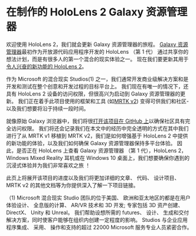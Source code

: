 # <a name="the-making-of-galaxy-explorer-for-hololens-2"></a>在制作的 HoloLens 2 Galaxy 资源管理器

欢迎使用 HoloLens 2，我们就会更新 Galaxy 资源管理器的旅程。 [Galaxy 资源管理器](https://docs.microsoft.com/windows/mixed-reality/galaxy-explorer "Galaxy 资源管理器")最初作为开放源代码应用程序开发的 HoloLens （第 1 代） 通过共享你的想法计划，而是有很多人的第一个混合的现实体验之一。 现在我们要更新其用于[令人兴奋的新功能的 HoloLens 2](https://www.microsoft.com/hololens/hardware)。

作为 Microsoft 的混合现实 Studios(1) 之一，我们通常开发商业级解决方案和是开发和测试在整个创意和开发过程的目标平台上。 我们现在有唯一的情况下，还具有 HoloLens 2 设备的访问权限，但很高兴为启动到 Galaxy 资源管理器的更新。 我们正在着手此项目使用的框架和工具 (如[MRTK v2](https://microsoft.github.io/MixedRealityToolkit-Unity/Documentation/GettingStartedWithTheMRTK.html)) 变得可供我们和社区-以及我们想要将沿于持续一段时间。

就像原始 Galaxy 浏览器中，我们将很[打开该项目在 GitHub 上](https://github.com/Microsoft/GalaxyExplorer)以确保社区具有完全访问权限。 我们将还会记录我们在本文中的经历中完全透明的方式在其中我们进行了从 MRTK v1 移植到 MRTK v2，我们是如何增强基于 HoloLens 2 中提供的新功能的体验，以及我们如何确保 Galaxy 资源管理器保持多平台体验。 因此，是否正在 HoloLens 上查看 Galaxy 资源管理器 （第 1 代），HoloLens 2，Windows Mixed Reality 耳机或在 Windows 10 桌面上，我们想要确保你遇到的沉浸式体验并为我们非常喜欢之旅 ！

此页上将展开该项目的进度以及我们将更加详细的文章、 代码、 设计项目、 MRTK v2 的其他文档等为你提供深入了解一下项目链接。



（1) Microsoft 混合现实 Studio 团队的位于美国、 欧洲和亚太地区的都是在用户体验设计、 全息版的计算、 AR/VR 技术和 3D 开发; 专家包括 3D 资产创建、 DirectX、 Unity 和 Unreal。 我们帮助设想所需的 futures、 设计、 生成和交付解决方案，同时使客户能够在组织内创建一定程度的影响。 Studios 与企业应用程序集成、 采用、 操作和支持的超过 22000 Microsoft 服务专业人员紧密合作。
